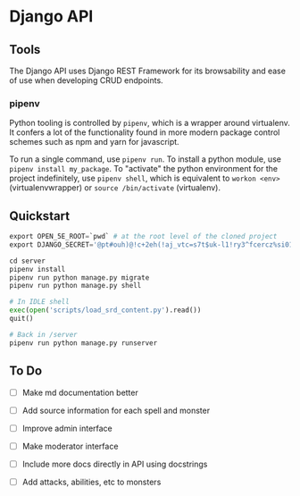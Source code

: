 # Django API

## Tools

The Django API uses Django REST Framework for its browsability and ease of use when developing CRUD endpoints.

### pipenv

Python tooling is controlled by `pipenv`, which is a wrapper around virtualenv. It confers a lot of the functionality found in more modern package control schemes such as npm and yarn for javascript.

To run a single command, use `pipenv run`. To install a python module, use `pipenv install my_package`. To "activate" the python environment for the project indefinitely, use `pipenv shell`, which is equivalent to `workon <env>` (virtualenvwrapper) or `source /bin/activate` (virtualenv).

## Quickstart

``` python
export OPEN_5E_ROOT=`pwd` # at the root level of the cloned project
export DJANGO_SECRET='@pt#ouh)@!c+2eh(!aj_vtc=s7t$uk-l1!ry3^fcercz%si01@' # this should be a nukable test key that you're manually replacing at startup time for production

cd server
pipenv install
pipenv run python manage.py migrate
pipenv run python manage.py shell

# In IDLE shell
exec(open('scripts/load_srd_content.py').read())
quit()

# Back in /server
pipenv run python manage.py runserver
```

## To Do
 - [ ] Make md documentation better
 - [ ] Add source information for each spell and monster
 - [ ] Improve admin interface
 - [ ] Make moderator interface
 - [ ] Include more docs directly in API using docstrings
 - [ ] Add attacks, abilities, etc to monsters
 
